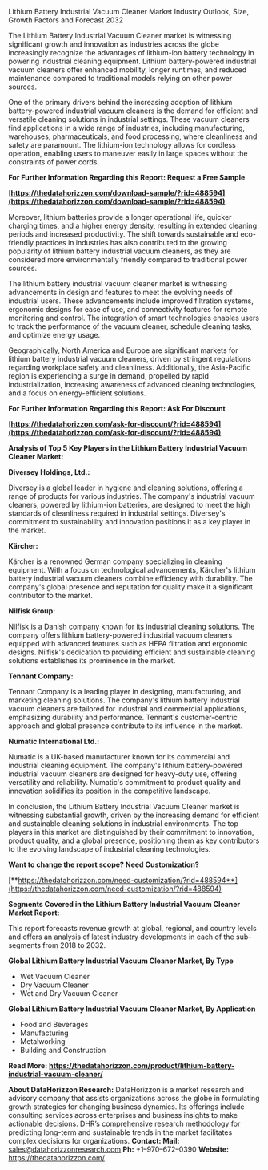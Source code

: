 ﻿Lithium Battery Industrial Vacuum Cleaner Market Industry Outlook, Size, Growth Factors and Forecast 2032

The Lithium Battery Industrial Vacuum Cleaner market is witnessing significant growth and innovation as industries across the globe increasingly recognize the advantages of lithium-ion battery technology in powering industrial cleaning equipment. Lithium battery-powered industrial vacuum cleaners offer enhanced mobility, longer runtimes, and reduced maintenance compared to traditional models relying on other power sources.

One of the primary drivers behind the increasing adoption of lithium battery-powered industrial vacuum cleaners is the demand for efficient and versatile cleaning solutions in industrial settings. These vacuum cleaners find applications in a wide range of industries, including manufacturing, warehouses, pharmaceuticals, and food processing, where cleanliness and safety are paramount. The lithium-ion technology allows for cordless operation, enabling users to maneuver easily in large spaces without the constraints of power cords.

**For Further Information Regarding this Report: Request a Free Sample**

[**https://thedatahorizzon.com/download-sample/?rid=488594](https://thedatahorizzon.com/download-sample/?rid=488594)** 

Moreover, lithium batteries provide a longer operational life, quicker charging times, and a higher energy density, resulting in extended cleaning periods and increased productivity. The shift towards sustainable and eco-friendly practices in industries has also contributed to the growing popularity of lithium battery industrial vacuum cleaners, as they are considered more environmentally friendly compared to traditional power sources.

The lithium battery industrial vacuum cleaner market is witnessing advancements in design and features to meet the evolving needs of industrial users. These advancements include improved filtration systems, ergonomic designs for ease of use, and connectivity features for remote monitoring and control. The integration of smart technologies enables users to track the performance of the vacuum cleaner, schedule cleaning tasks, and optimize energy usage.

Geographically, North America and Europe are significant markets for lithium battery industrial vacuum cleaners, driven by stringent regulations regarding workplace safety and cleanliness. Additionally, the Asia-Pacific region is experiencing a surge in demand, propelled by rapid industrialization, increasing awareness of advanced cleaning technologies, and a focus on energy-efficient solutions.

**For Further Information Regarding this Report: Ask For Discount**

[**https://thedatahorizzon.com/ask-for-discount/?rid=488594](https://thedatahorizzon.com/ask-for-discount/?rid=488594)** 

**Analysis of Top 5 Key Players in the Lithium Battery Industrial Vacuum Cleaner Market:**

**Diversey Holdings, Ltd.:**

Diversey is a global leader in hygiene and cleaning solutions, offering a range of products for various industries. The company's industrial vacuum cleaners, powered by lithium-ion batteries, are designed to meet the high standards of cleanliness required in industrial settings. Diversey's commitment to sustainability and innovation positions it as a key player in the market.

**Kärcher:**

Kärcher is a renowned German company specializing in cleaning equipment. With a focus on technological advancements, Kärcher's lithium battery industrial vacuum cleaners combine efficiency with durability. The company's global presence and reputation for quality make it a significant contributor to the market.

**Nilfisk Group:**

Nilfisk is a Danish company known for its industrial cleaning solutions. The company offers lithium battery-powered industrial vacuum cleaners equipped with advanced features such as HEPA filtration and ergonomic designs. Nilfisk's dedication to providing efficient and sustainable cleaning solutions establishes its prominence in the market.

**Tennant Company:**

Tennant Company is a leading player in designing, manufacturing, and marketing cleaning solutions. The company's lithium battery industrial vacuum cleaners are tailored for industrial and commercial applications, emphasizing durability and performance. Tennant's customer-centric approach and global presence contribute to its influence in the market.

**Numatic International Ltd.:**

Numatic is a UK-based manufacturer known for its commercial and industrial cleaning equipment. The company's lithium battery-powered industrial vacuum cleaners are designed for heavy-duty use, offering versatility and reliability. Numatic's commitment to product quality and innovation solidifies its position in the competitive landscape.

In conclusion, the Lithium Battery Industrial Vacuum Cleaner market is witnessing substantial growth, driven by the increasing demand for efficient and sustainable cleaning solutions in industrial environments. The top players in this market are distinguished by their commitment to innovation, product quality, and a global presence, positioning them as key contributors to the evolving landscape of industrial cleaning technologies.

**Want to change the report scope? Need Customization?**

[**https://thedatahorizzon.com/need-customization/?rid=488594**](https://thedatahorizzon.com/need-customization/?rid=488594) 

**Segments Covered in the Lithium Battery Industrial Vacuum Cleaner Market Report:**

This report forecasts revenue growth at global, regional, and country levels and offers an analysis of latest industry developments in each of the sub-segments from 2018 to 2032.

**Global Lithium Battery Industrial Vacuum Cleaner Market, By Type**

- Wet Vacuum Cleaner
- Dry Vacuum Cleaner
- Wet and Dry Vacuum Cleaner

**Global Lithium Battery Industrial Vacuum Cleaner Market, By Application**

- Food and Beverages
- Manufacturing
- Metalworking
- Building and Construction

**Read More: <https://thedatahorizzon.com/product/lithium-battery-industrial-vacuum-cleaner/>** 

**About DataHorizzon Research:**DataHorizzon is a market research and advisory company that assists organizations across the globe in formulating growth strategies for changing business dynamics. Its offerings include consulting services across enterprises and business insights to make actionable decisions. DHR’s comprehensive research methodology for predicting long-term and sustainable trends in the market facilitates complex decisions for organizations.**Contact:Mail:** sales@datahorizzonresearch.com**Ph:** +1–970–672–0390**Website:** https://thedatahorizzon.com/

